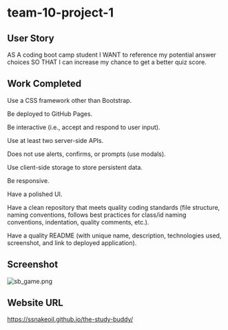 
# team-10-project-1

## User Story
AS A coding boot camp student I WANT to reference my potential answer choices SO THAT I can increase my chance to get a better quiz score.

## Work Completed
Use a CSS framework other than Bootstrap.

Be deployed to GitHub Pages.

Be interactive (i.e., accept and respond to user input).

Use at least two server-side APIs.

Does not use alerts, confirms, or prompts (use modals).

Use client-side storage to store persistent data.

Be responsive.

Have a polished UI.

Have a clean repository that meets quality coding standards (file structure, naming conventions, follows best practices for class/id naming conventions, indentation, quality comments, etc.).

Have a quality README (with unique name, description, technologies used, screenshot, and link to deployed application).

## Screenshot
![sb_game.png](/assets/images/sb_game.png)

## Website URL
https://ssnakeoil.github.io/the-study-buddy/

